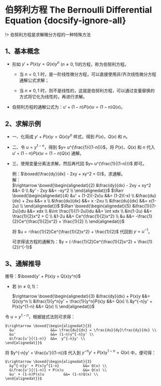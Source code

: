 # 伯努利方程 The Bernoulli Differential Equation {docsify-ignore-all}
!> 伯努利方程是求解微分方程的一种特殊方法

## 1、基本概念
 - 形如 $y' + P(x)y = Q(x)y^n$ ($n≠0,1$)的方程，称为伯努利方程。  

   - 当 $n = 0,1$ 时，是一阶线性微分方程，可以直接使用非/齐次线性微分方程通解公式求解；  

   - 当 $n \ne 0,1$ 时，则不是线性的，这就是伯努利方程，可以通过变量替换的方式将它化为线性的，再进行求解。

 - 伯努利方程的通解公式为：$u' + (1-n)P(x)u = (1-n)Q(x)$。

## 2、求解示例
 - 一、化简成 $y' + P(x)y = Q(x)y^n$ 样式，得到 $P(x)，Q(x)$ 和 $n$。
 - 二、令 $u = y^{1-n}$，得到 $y= u^{\frac{1}{(1-n)}}$，将 $P(x)、Q(x)$ 和 $n$ 代入 $u' + (1-n)P(x)u = (1-n)Q(x)$ 通解。
 - 三、使用变量分离法求解，然后再代回 $y= u^{\frac{1}{(1-n)}}$ 即可。 

    例：$\boxed{\frac{dy}{dx} - 2xy + xy^2 = 0}$，求通解。  
    解：  
    $\rightarrow \boxed{\begin{alignedat}{2}
      &\frac{dy}{dx} - 2xy + xy^2                &&= 0 \\
      &y' - 2xy                                  &&= -xy^2 \\
    \end{alignedat}}$
    $\Rarr \boxed{\begin{alignedat}{4}
      &u' + (1-2)(-2x)u                          &&= (1-2)(-x) \\
      &\frac{du}{dx} + 2xu                       &&= x \\
      &\frac{du}{dx}                             &&= x -2xu \\
      &\frac{du}{dx}                             &&= x(1-2u) \\
    \end{alignedat}}$
    $\Rarr \boxed{\begin{alignedat}{5}
      &\frac{1}{(1-2u)}du                        &&= xdx \\
      &\int \frac{1}{(1-2u)}du                   &&= \int xdx \\
      &ln(1-2u)                                  &&= \frac{1}{2}x^2 + C \\
      &1-2u                                      &&= Ce^{\frac{1}{2}x^2} \\
      &u                                         &&= -\frac{1}{2}Ce^{\frac{1}{2}x^2} + \frac{1}{2} \\
    \end{alignedat}}$

    将 $u = -\frac{1}{2}Ce^{\frac{1}{2}x^2} + \frac{1}{2}$ 代回到 $y = u^{-1}$。  

    可求得该方程的通解为：$y = (-\frac{1}{2}Ce^{\frac{1}{2}x^2} + \frac{1}{2})^{-1}$

## 3、通解推导
  推导：$\boxed{y' + P(x)y = Q(x)y^n}$  
  - 若 $(n≠0,1)$：  

    $\rightarrow \boxed{\begin{alignedat}{3}
      &\frac{dy}{dx} + P(x)y                    &&= Q(x)y^n \\
      &\frac{1}{y^n}y' + \frac{1}{y^n}P(x)y     &&= Q(x) \\
      &y^{-n}y' + P(x)y^{1-n}                   &&= Q(x) \\
    \end{alignedat}}$  

  令 $u = y^{1-n}$，根据链式法则可求得：  
    
    $\rightarrow \boxed{\begin{alignedat}{3}
      &u'                &&= \frac{du}{dx} = \frac{du}{dy}\frac{dy}{dx} \\
      &u'                &&= (1-n)y^{-n}y' \\
      &\frac{u'}{(1-n)}  &&=  y^{-n}y' \\
    \end{alignedat}}$  

  将 $y^{-n}y' = \frac{u'}{(1-n)}$ 代入到 $y^{-n}y' + P(x)y^{1-n} = Q(x)$ 中，便可得：

    $\rightarrow \boxed{\begin{alignedat}{3}
      &y^{-n}y' + P(x)y^{1-n}           &&= Q(x) \\
      &\frac{u'}{(1-n)} + P(x)u         &&= Q(x) \\
      &u' + (1-n)P(x)u         &&= (1-n)Q(x) \\
    \end{alignedat}}$  